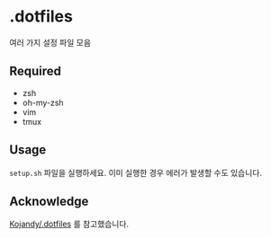 # .dotfiles

여러 가지 설정 파일 모음

## Required

* zsh
* oh-my-zsh
* vim
* tmux

## Usage

`setup.sh` 파일을 실행하세요. 이미 실행한 경우 에러가 발생할 수도 있습니다.

## Acknowledge

[Kojandy/.dotfiles](https://github.com/kojandy/.dotfiles) 를 참고했습니다. 